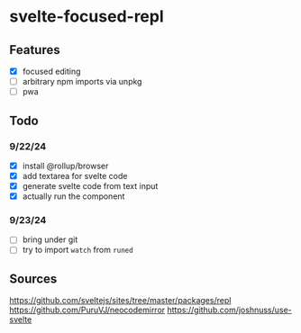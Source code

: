 # svelte-focused-repl

## Features

- [x] focused editing
- [ ] arbitrary npm imports via unpkg
- [ ] pwa

## Todo

### 9/22/24

- [x] install @rollup/browser
- [x] add textarea for svelte code
- [x] generate svelte code from text input
- [x] actually run the component

### 9/23/24

- [ ] bring under git
- [ ] try to import `watch` from `runed`

## Sources

https://github.com/sveltejs/sites/tree/master/packages/repl
https://github.com/PuruVJ/neocodemirror
https://github.com/joshnuss/use-svelte
